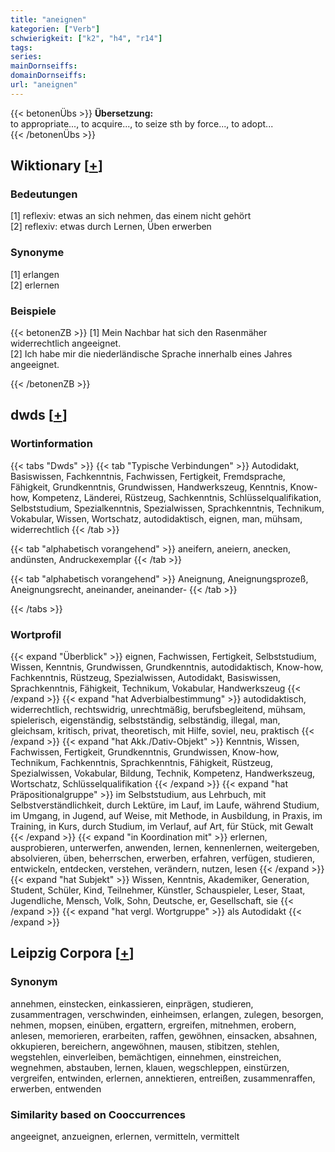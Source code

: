 ```yaml
---
title: "aneignen"
kategorien: ["Verb"]
schwierigkeit: ["k2", "h4", "r14"]
tags:
series:
mainDornseiffs:
domainDornseiffs:
url: "aneignen"
---
```


{{< betonenÜbs >}}
**Übersetzung:**  
to appropriate..., to acquire..., to seize sth by force..., to adopt...  
{{< /betonenÜbs >}}

## Wiktionary [[+](https://de.wiktionary.org/wiki/aneignen)]

### Bedeutungen
[1] reflexiv: etwas an sich nehmen, das einem nicht gehört  
[2] reflexiv: etwas durch Lernen, Üben erwerben  

### Synonyme
[1] erlangen  
[2] erlernen  

### Beispiele
{{< betonenZB >}}
[1] Mein Nachbar hat sich den Rasenmäher widerrechtlich angeeignet.  
[2] Ich habe mir die niederländische Sprache innerhalb eines Jahres angeeignet.  

{{< /betonenZB >}}


## dwds [[+](https://www.dwds.de/wb/aneignen)]

### Wortinformation
{{< tabs "Dwds" >}}
{{< tab "Typische Verbindungen" >}}
Autodidakt, Basiswissen, Fachkenntnis, Fachwissen, Fertigkeit, Fremdsprache, Fähigkeit, Grundkenntnis, Grundwissen, Handwerkszeug, Kenntnis, Know-how, Kompetenz, Länderei, Rüstzeug, Sachkenntnis, Schlüsselqualifikation, Selbststudium, Spezialkenntnis, Spezialwissen, Sprachkenntnis, Technikum, Vokabular, Wissen, Wortschatz, autodidaktisch, eignen, man, mühsam, widerrechtlich
{{< /tab >}}

{{< tab "alphabetisch vorangehend" >}}
aneifern, aneiern, anecken, andünsten, Andruckexemplar
{{< /tab >}}

{{< tab "alphabetisch vorangehend" >}}
Aneignung, Aneignungsprozeß, Aneignungsrecht, aneinander, aneinander-
{{< /tab >}}

{{< /tabs >}}

### Wortprofil
{{< expand "Überblick" >}} eignen, Fachwissen, Fertigkeit, Selbststudium, Wissen, Kenntnis, Grundwissen, Grundkenntnis, autodidaktisch, Know-how, Fachkenntnis, Rüstzeug, Spezialwissen, Autodidakt, Basiswissen, Sprachkenntnis, Fähigkeit, Technikum, Vokabular, Handwerkszeug {{< /expand >}}
{{< expand "hat Adverbialbestimmung" >}} autodidaktisch, widerrechtlich, rechtswidrig, unrechtmäßig, berufsbegleitend, mühsam, spielerisch, eigenständig, selbstständig, selbständig, illegal, man, gleichsam, kritisch, privat, theoretisch, mit Hilfe, soviel, neu, praktisch {{< /expand >}}
{{< expand "hat Akk./Dativ-Objekt" >}} Kenntnis, Wissen, Fachwissen, Fertigkeit, Grundkenntnis, Grundwissen, Know-how, Technikum, Fachkenntnis, Sprachkenntnis, Fähigkeit, Rüstzeug, Spezialwissen, Vokabular, Bildung, Technik, Kompetenz, Handwerkszeug, Wortschatz, Schlüsselqualifikation {{< /expand >}}
{{< expand "hat Präpositionalgruppe" >}} im Selbststudium, aus Lehrbuch, mit Selbstverständlichkeit, durch Lektüre, im Lauf, im Laufe, während Studium, im Umgang, in Jugend, auf Weise, mit Methode, in Ausbildung, in Praxis, im Training, in Kurs, durch Studium, im Verlauf, auf Art, für Stück, mit Gewalt {{< /expand >}}
{{< expand "in Koordination mit" >}} erlernen, ausprobieren, unterwerfen, anwenden, lernen, kennenlernen, weitergeben, absolvieren, üben, beherrschen, erwerben, erfahren, verfügen, studieren, entwickeln, entdecken, verstehen, verändern, nutzen, lesen {{< /expand >}}
{{< expand "hat Subjekt" >}} Wissen, Kenntnis, Akademiker, Generation, Student, Schüler, Kind, Teilnehmer, Künstler, Schauspieler, Leser, Staat, Jugendliche, Mensch, Volk, Sohn, Deutsche, er, Gesellschaft, sie {{< /expand >}}
{{< expand "hat vergl. Wortgruppe" >}} als Autodidakt {{< /expand >}}

## Leipzig Corpora [[+](https://corpora.uni-leipzig.de/en/res?word=aneignen&corpusId=deu_newscrawl-public_2018)]


### Synonym
annehmen, einstecken, einkassieren, einprägen, studieren, zusammentragen, verschwinden, einheimsen, erlangen, zulegen, besorgen, nehmen, mopsen, einüben, ergattern, ergreifen, mitnehmen, erobern, anlesen, memorieren, erarbeiten, raffen, gewöhnen, einsacken, absahnen, okkupieren, bereichern, angewöhnen, mausen, stibitzen, stehlen, wegstehlen, einverleiben, bemächtigen, einnehmen, einstreichen, wegnehmen, abstauben, lernen, klauen, wegschleppen, einstürzen, vergreifen, entwinden, erlernen, annektieren, entreißen, zusammenraffen, erwerben, entwenden


### Similarity based on Cooccurrences
angeeignet, anzueignen, erlernen, vermitteln, vermittelt

